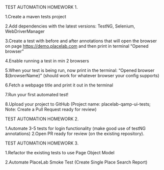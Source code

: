 TEST AUTOMATION HOMEWORK 1.

1.Create a maven tests project

2.Add dependencies with the latest versions: TestNG, Selenium,
WebDriverManager

3.Create a test with before and after annotations that will open the browser
on page https://demo.placelab.com and then print in terminal “Opened
browser”

4.Enable running a test in min 2 browsers

5.When your test is being run, now print in the terminal: “Opened browser
   ${browserName}” (should work for whatever browser your config
   supports)

6.Fetch a webpage title and print it out in the terminal

7.Run your first automated test!

8.Upload your project to GitHub (Project name: placelab-qamp-ui-tests;
   Note: Create a Pull Request ready for review)



TEST AUTOMATION HOMEWORK 2.

1.Automate 3-5 tests for login functionality (make good use of testNG annotations)
2.Open PR ready for review (on the existing repository).

TEST AUTOMATION HOMEWORK 3.

1.Refactor the existing tests to use Page Object Model

2.Automate PlaceLab Smoke Test (Create Single Place Search
   Report)